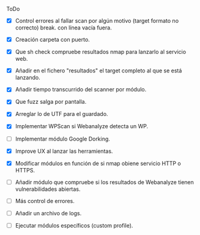 ToDo
- [x] Control errores al fallar scan por algún motivo (target formato no correcto) break. con línea vacía fuera.
- [x] Creación carpeta con puerto.
- [x] Que sh check compruebe resultados nmap para lanzarlo al servicio web.
- [x] Añadir en el fichero "resultados" el target completo al que se está lanzando.
- [x] Añadir tiempo transcurrido del scanner por módulo.
- [x] Que fuzz salga por pantalla.
- [x] Arreglar lo de UTF para el guardado.
- [x] Implementar WPScan si Webanalyze detecta un WP.
- [ ] Implementar módulo Google Dorking.
- [x] Improve UX al lanzar las herramientas.
- [x] Modificar módulos en función de si nmap obiene servicio HTTP o HTTPS.
- [ ] Añadir módulo que compruebe si los resultados de Webanalyze tienen vulnerabilidades abiertas.
- [ ] Más control de errores.
- [ ] Añadir un archivo de logs.
- [ ] Ejecutar módulos específicos (custom profile).

